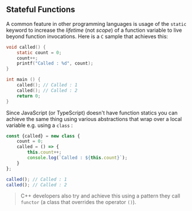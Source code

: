 ## Stateful Functions
A common feature in other programming languages is usage of the `static` keyword to increase the *lifetime* (not *scope*) of a function variable to live beyond function invocations. Here is a `C` sample that achieves this:

```c
void called() {
    static count = 0;
    count++;
    printf("Called : %d", count);
}

int main () {
    called(); // Called : 1
    called(); // Called : 2
    return 0;
}
```

Since JavaScript (or TypeScript) doesn't have function statics you can achieve the same thing using various abstractions that wrap over a local variable e.g. using a `class` :

```typescript
const {called} = new class {
    count = 0;
    called = () => {
        this.count++;
        console.log(`Called : ${this.count}`);
    }
};

called(); // Called : 1
called(); // Called : 2
```

> C++ developers also try and achieve this using a pattern they call `functor` (a class that overrides the operator `()`).
